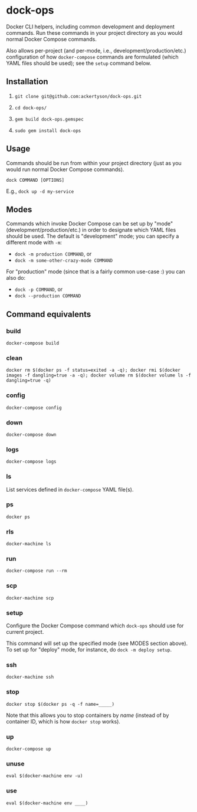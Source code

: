 # dock-ops

Docker CLI helpers, including common development and deployment commands. Run
these commands in your project directory as you would normal Docker Compose
commands.

Also allows per-project (and per-mode, i.e., development/production/etc.)
configuration of how `docker-compose` commands are formulated (which YAML files
should be used); see the `setup` command below.

## Installation

1. `git clone git@github.com:ackertyson/dock-ops.git`

2. `cd dock-ops/`

3. `gem build dock-ops.gemspec`

4. `sudo gem install dock-ops`

## Usage

Commands should be run from within your project directory (just as you would
run normal Docker Compose commands).

`dock COMMAND [OPTIONS]`

E.g., `dock up -d my-service`

## Modes

Commands which invoke Docker Compose can be set up by "mode"
(development/production/etc.) in order to designate which YAML files should be
used. The default is "development" mode; you can specify a different mode with
`-m`:

- `dock -m production COMMAND`, or
- `dock -m some-other-crazy-mode COMMAND`

For "production" mode (since that is a fairly common use-case :) you can also
do:

- `dock -p COMMAND`, or
- `dock --production COMMAND`

## Command equivalents

### build

`docker-compose build`

### clean

`docker rm $(docker ps -f status=exited -a -q); docker rmi $(docker images -f dangling=true -a -q); docker volume rm $(docker volume ls -f dangling=true -q)`

### config

`docker-compose config`

### down

`docker-compose down`

### logs

`docker-compose logs`

### ls

List services defined in `docker-compose` YAML file(s).

### ps

`docker ps`

### rls

`docker-machine ls`

### run

`docker-compose run --rm`

### scp

`docker-machine scp`

### setup

Configure the Docker Compose command which `dock-ops` should use for current
project.

This command will set up the specified mode (see MODES section above).
To set up for "deploy" mode, for instance, do `dock -m deploy setup`.

### ssh

`docker-machine ssh`

### stop

`docker stop $(docker ps -q -f name=_____)`

Note that this allows you to stop containers by _name_ (instead of by container
ID, which is how `docker stop` works).

### up

`docker-compose up`

### unuse

`eval $(docker-machine env -u)`

### use

`eval $(docker-machine env ____)`
